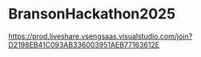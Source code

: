 # BransonHackathon2025

https://prod.liveshare.vsengsaas.visualstudio.com/join?D2198EB41C093AB336003951AEB77163612E

